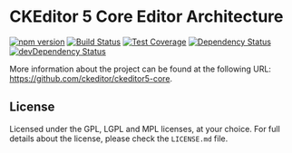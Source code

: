 CKEditor 5 Core Editor Architecture
========================================

[![npm version](https://badge.fury.io/js/%40ckeditor%2Fckeditor5-core.svg)](https://www.npmjs.com/package/@ckeditor/ckeditor5-core)
[![Build Status](https://travis-ci.org/ckeditor/ckeditor5-core.svg?branch=master)](https://travis-ci.org/ckeditor/ckeditor5-core)
[![Test Coverage](https://codeclimate.com/github/ckeditor/ckeditor5-core/badges/coverage.svg)](https://codeclimate.com/github/ckeditor/ckeditor5-core/coverage)
[![Dependency Status](https://david-dm.org/ckeditor/ckeditor5-core/status.svg)](https://david-dm.org/ckeditor/ckeditor5-core)
[![devDependency Status](https://david-dm.org/ckeditor/ckeditor5-core/dev-status.svg)](https://david-dm.org/ckeditor/ckeditor5-core?type=dev)

 More information about the project can be found at the following URL: <https://github.com/ckeditor/ckeditor5-core>.

## License

Licensed under the GPL, LGPL and MPL licenses, at your choice. For full details about the license, please check the `LICENSE.md` file.
